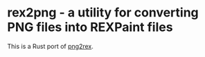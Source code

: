 # rex2png - a utility for converting PNG files into REXPaint files

This is a Rust port of [png2rex](https://github.com/thebracket/png2rex).
